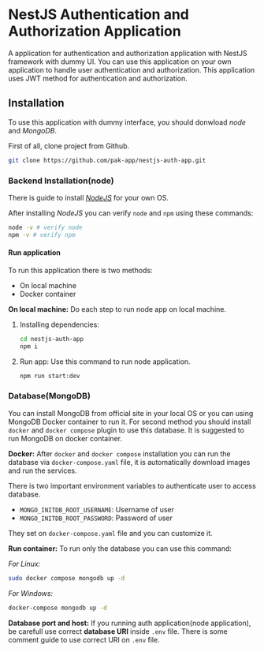 # NestJS Authentication and Authorization Application

A application for authentication and authorization application with NestJS framework with dummy UI. You can use this application on your own application to handle user authentication and authorization. This application uses JWT method for authentication and authorization.

## Installation

To use this application with dummy interface, you should donwload *node* and *MongoDB*.

First of all, clone project from Github.

```bash
git clone https://github.com/pak-app/nestjs-auth-app.git
```

### Backend Installation(node)

There is guide to install [*NodeJS*](https://nodejs.org/en/download) for your own OS.

After installing *NodeJS* you can verify `node` and `npm` using these commands:

```bash
node -v # verify node
npm -v # verify npm
```

#### Run application

To run this application there is two methods:

* On local machine
* Docker container

**On local machine:** Do each step to run node app on local machine.

1. Installing dependencies:

   ```bash
   cd nestjs-auth-app
   npm i
   ```

2. Run app: Use this command to run node application.

   ```bash
   npm run start:dev
   ```

### Database(MongoDB)

You can install MongoDB from official site in your local OS or you can using MongoDB Docker container to run it. For second method you should install `docker` and `docker compose` plugin to use this database. It is suggested to run MongoDB on docker container.

**Docker:** After `docker` and `docker compose` installation you can run the database via `docker-compose.yaml` file, it is automatically download images and run the services.

There is two important environment variables to authenticate user to access database.

* `MONGO_INITDB_ROOT_USERNAME`: Username of user
* `MONGO_INITDB_ROOT_PASSWORD`: Password of user

They set on `docker-compose.yaml` file and you can customize it.

**Run container:** To run only the database you can use this command:

*For Linux:*

```bash
sudo docker compose mongodb up -d
```

*For Windows:*

```bash
docker-compose mongodb up -d
```

**Database port and host:** If you running auth application(node application), be carefull use correct **database URI** inside `.env` file. There is some comment guide to use correct URI on `.env` file.
